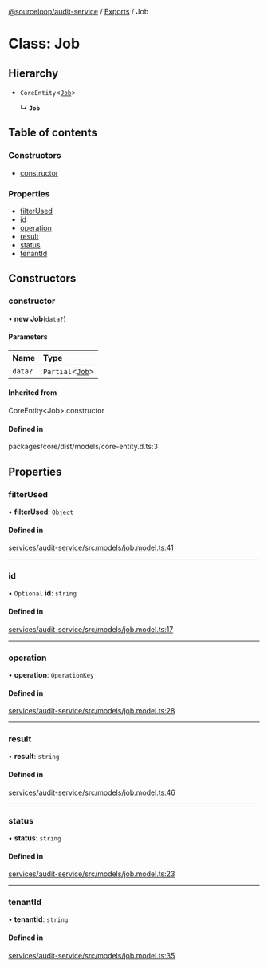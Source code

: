 [@sourceloop/audit-service](../README.md) / [Exports](../modules.md) / Job

# Class: Job

## Hierarchy

- `CoreEntity`<[`Job`](Job.md)\>

  ↳ **`Job`**

## Table of contents

### Constructors

- [constructor](Job.md#constructor)

### Properties

- [filterUsed](Job.md#filterused)
- [id](Job.md#id)
- [operation](Job.md#operation)
- [result](Job.md#result)
- [status](Job.md#status)
- [tenantId](Job.md#tenantid)

## Constructors

### constructor

• **new Job**(`data?`)

#### Parameters

| Name | Type |
| :------ | :------ |
| `data?` | `Partial`<[`Job`](Job.md)\> |

#### Inherited from

CoreEntity<Job\>.constructor

#### Defined in

packages/core/dist/models/core-entity.d.ts:3

## Properties

### filterUsed

• **filterUsed**: `Object`

#### Defined in

[services/audit-service/src/models/job.model.ts:41](https://github.com/sourcefuse/loopback4-microservice-catalog/blob/93a7f917/services/audit-service/src/models/job.model.ts#L41)

___

### id

• `Optional` **id**: `string`

#### Defined in

[services/audit-service/src/models/job.model.ts:17](https://github.com/sourcefuse/loopback4-microservice-catalog/blob/93a7f917/services/audit-service/src/models/job.model.ts#L17)

___

### operation

• **operation**: `OperationKey`

#### Defined in

[services/audit-service/src/models/job.model.ts:28](https://github.com/sourcefuse/loopback4-microservice-catalog/blob/93a7f917/services/audit-service/src/models/job.model.ts#L28)

___

### result

• **result**: `string`

#### Defined in

[services/audit-service/src/models/job.model.ts:46](https://github.com/sourcefuse/loopback4-microservice-catalog/blob/93a7f917/services/audit-service/src/models/job.model.ts#L46)

___

### status

• **status**: `string`

#### Defined in

[services/audit-service/src/models/job.model.ts:23](https://github.com/sourcefuse/loopback4-microservice-catalog/blob/93a7f917/services/audit-service/src/models/job.model.ts#L23)

___

### tenantId

• **tenantId**: `string`

#### Defined in

[services/audit-service/src/models/job.model.ts:35](https://github.com/sourcefuse/loopback4-microservice-catalog/blob/93a7f917/services/audit-service/src/models/job.model.ts#L35)
